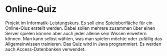 # Online-Quiz
Projekt im Informatik-Leistungskurs. Es soll eine Spieloberfläche für ein Online-Qiuz erstellt werden. Dabei sollen mehrere zusammen über einen Server spielen können aber auch jeder alleine sein Wissen erweitern können. Man kann selbst wählen, was man spielen möchte oder zufällig das Allgemeinwissen trainieren. 
Das Quiz wird in Java programmiert. Es werden auch Access-Datenbanken verwendet. 
